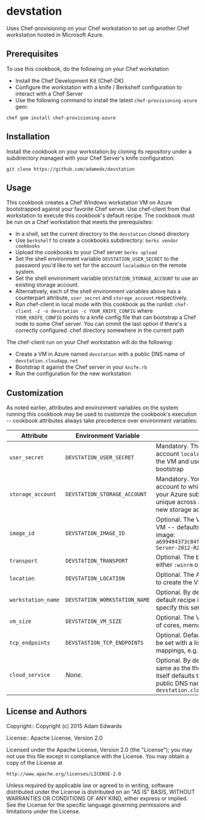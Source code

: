 # devstation

Uses Chef-provisioning on your Chef workstation to set up another Chef
workstation hosted in Microsoft Azure.

## Prerequisites

To use this cookbook, do the following on your Chef workstation

* Install the Chef Development Kit (Chef-DK)
* Configure the workstation with a knife / Berkshelf configuration to
  interact with a Chef Server
* Use the following command to install the latest
  `chef-provisioning-azure` gem:

```
chef gem install chef-provisioning-azure
```

## Installation

Install the cookbook on your workstation by cloning its repository
under a subdirectory managed with your Chef Server's knife configuration:

```
git clone https://github.com/adamedx/devstation
```

## Usage

This cookbook creates a Chef Windows workstation VM on Azure bootstrapped
against your favorite Chef server. Use chef-client from that workstation to execute this cookbook's
default recipe. The cookbook must be run on a Chef workstation that meets the prerequisites:

* In a shell, set the current directory to the `devstation` cloned
  directory
* Use `berkshelf` to create a cookbooks subdirectory:
    `berks vendor cookbooks`
* Upload the cookbooks to your Chef server
    `berks upload`
* Set the shell environment variable `DEVSTATION_USER_SECRET` to the
  password you'd like to set for the account `localadmin` on the
  remote system.
* Set the shell environment variable `DEVSTATION_STORAGE_ACCOUNT` to
  use an existing storage account.
* Alternatively, each of the shell environment variables above has a
  counterpart attribute, `user_secret` and `storage_account` respectively.
* Run chef-client in local mode with this cookbook as the runlist:
    `chef-client -z -o devstation -c YOUR_KNIFE_CONFIG`
    where `YOUR_KNIFE_CONFIG` points to a knife config file that can
    bootstrap a Chef node to some Chef server. You can ommit the last
    option if there's a correctly configured .chef directory somewhere
    in the current path

The chef-client run on your Chef workstation will do the following:

* Create a VM in Azure named `devstation` with a public DNS name of
  `devstation.cloudapp.net`
* Bootstrap it against the Chef server in your `knife.rb`
* Run the configuration for the new workstation

## Customization

As noted earlier, attributes and environment variables on the system
running this cookbook  may be used to customize the cookbook's execution -- cookbook attributes always take
precedence over environment variables:

| Attribute | Environment Variable | Purpose |
|-----------|----------------------|---------|
| `user_secret` | `DEVSTATION_USER_SECRET` | Mandatory. The password for the user account `localadmin` that will be created on the VM and used to execute recipes during bootstrap  |
| `storage_account` | `DEVSTATION_STORAGE_ACCOUNT` | Mandatory. You can use existing storage account to which you have access through your Azure subscription, or specify a name unique across all Azure subscriptions for a new storage account |
|`image_id`|`DEVSTATION_IMAGE_ID`| Optional. The VM image used to create the VM -- defaults to a Windows Server 2012 image: `a699494373c04fc0bc8f2bb1389d6106__Windows-Server-2012-R2-201502.01-en.us-127GB.vhd`|
|`transport` | `DEVSTATION_TRANSPORT` | Optional. The bootstrap transport, currently either `:winrm` or `:ssh`. Default is `:winrm`|
| `location` | `DEVSTATION_LOCATION` | Optional. The Azure service location in which to create the VM -- defaults to `West US`|
| `workstation_name` | `DEVSTATION_WORKSTATION_NAME` | Optional. By default, the VM created by the default recipe is named `devstation` --  specify this setting to override it |
| `vm_size` | `DEVSTATION_VM_SIZE` | Optional. The VM resource size (e.g. number of cores, memory, etc.). Defaults to `Medium` |
| `tcp_endpoints` | `DEVSTASTION_TCP_ENDPOINTS` | Optional. Default is the empty string. It can be set with a list of public and private port mappings, e.g. `'3389:3389,22:2222'` |
| `cloud_service` | *None.* | Optional. By default, the cloud service is the same as the the workstation name, which itself defaults to `devstation` and results in a public DNS name for the VM of `devstation.cloudapp.net` |


License and Authors
-------------------
Copyright:: Copyright (c) 2015 Adam Edwards

License:: Apache License, Version 2.0

Licensed under the Apache License, Version 2.0 (the "License");
you may not use this file except in compliance with the License.
You may obtain a copy of the License at

    http://www.apache.org/licenses/LICENSE-2.0

Unless required by applicable law or agreed to in writing, software
distributed under the License is distributed on an "AS IS" BASIS,
WITHOUT WARRANTIES OR CONDITIONS OF ANY KIND, either express or implied.
See the License for the specific language governing permissions and
limitations under the License.


